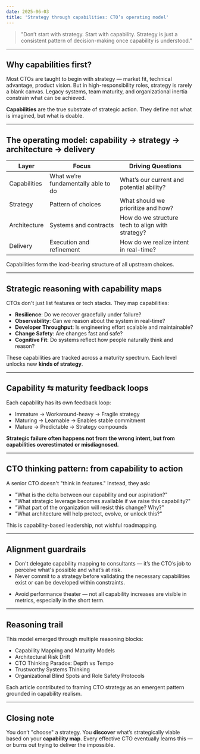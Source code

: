 ```yaml
---
date: 2025-06-03
title: 'Strategy through capabilities: CTO’s operating model'
---
```



> "Don’t start with strategy. Start with capability. Strategy is just a consistent pattern of decision-making once capability is understood."

---

## Why capabilities first?

Most CTOs are taught to begin with strategy — market fit, technical advantage, product vision. But in high-responsibility roles, strategy is rarely a blank canvas. Legacy systems, team maturity, and organizational inertia constrain what can be achieved.

**Capabilities** are the true substrate of strategic action. They define not what is imagined, but what is doable.

---

## The operating model: capability → strategy → architecture → delivery

| Layer        | Focus                               | Driving Questions                                |
| ------------ | ----------------------------------- | ------------------------------------------------ |
| Capabilities | What we’re fundamentally able to do | What’s our current and potential ability?        |
| Strategy     | Pattern of choices                  | What should we prioritize and how?               |
| Architecture | Systems and contracts               | How do we structure tech to align with strategy? |
| Delivery     | Execution and refinement            | How do we realize intent in real-time?           |


Capabilities form the load-bearing structure of all upstream choices.

---

## Strategic reasoning with capability maps

CTOs don't just list features or tech stacks. They map capabilities:

- **Resilience**: Do we recover gracefully under failure?
- **Observability**: Can we reason about the system in real-time?
- **Developer Throughput**: Is engineering effort scalable and maintainable?
- **Change Safety**: Are changes fast and safe?
- **Cognitive Fit**: Do systems reflect how people naturally think and reason?

These capabilities are tracked across a maturity spectrum. Each level unlocks new **kinds of strategy**.

---

## Capability ⇆ maturity feedback loops

Each capability has its own feedback loop:

- Immature → Workaround-heavy → Fragile strategy
- Maturing → Learnable → Enables stable commitment
- Mature → Predictable → Strategy compounds

**Strategic failure often happens not from the wrong intent, but from capabilities overestimated or misdiagnosed.**

---

## CTO thinking pattern: from capability to action

A senior CTO doesn't "think in features." Instead, they ask:

- "What is the delta between our capability and our aspiration?"
- "What strategic leverage becomes available if we raise this capability?"
- "What part of the organization will resist this change? Why?"
- "What architecture will help protect, evolve, or unlock this?"

This is capability-based leadership, not wishful roadmapping.

--- 

## Alignment guardrails

- Don't delegate capability mapping to consultants — it’s the CTO’s job to perceive what's possible and what’s at risk.
- Never commit to a strategy before validating the necessary capabilities exist or can be developed within constraints.
* Avoid performance theater — not all capability increases are visible in metrics, especially in the short term.

---

## Reasoning trail

This model emerged through multiple reasoning blocks:

- Capability Mapping and Maturity Models
- Architectural Risk Drift
- CTO Thinking Paradox: Depth vs Tempo
- Trustworthy Systems Thinking
- Organizational Blind Spots and Role Safety Protocols

Each article contributed to framing CTO strategy as an emergent pattern grounded in capability realism.

---

## Closing note

You don’t "choose" a strategy. You **discover** what’s strategically viable based on your **capability map**. Every effective CTO eventually learns this — or burns out trying to deliver the impossible.